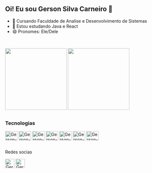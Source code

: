 ## Oi! Eu sou Gerson Silva Carneiro 👋


- 🔭 Cursando Faculdade de Analise e Desenvolvimento de Sistemas
- 🌱 Estou estudando Java e React 
- 😄 Pronomes: Ele/Dele

##
</br>

<div>   
  <a hre="https://github.com/gersongt2">
  <img height="200px" src="https://github-readme-stats.vercel.app/api?username=gersongt2&show_icons=true&theme=gruvbox">
  <img height="200px" src="https://github-readme-stats.vercel.app/api/top-langs/?username=gersongt2&layout=compact&theme=synthwave">
</div>

##

<h3>Tecnologias </h3>

<div>   
  <img align="center" alt="Gerson-js" height="30px" width="40px" src="https://cdn.jsdelivr.net/gh/devicons/devicon@latest/icons/javascript/javascript-original.svg">
  <img align="center" alt="Gerson-ts" height="30px" width="40px" src="https://cdn.jsdelivr.net/gh/devicons/devicon@latest/icons/typescript/typescript-original.svg">  
  <img align="center" alt="Gerson-html" height="30px" width="40px" src="https://cdn.jsdelivr.net/gh/devicons/devicon@latest/icons/html5/html5-original.svg">
  <img align="center" alt="Gerson-css3" height="30px" width="40px" src="https://cdn.jsdelivr.net/gh/devicons/devicon@latest/icons/css3/css3-original.svg">
  <img align="center" alt="Gerson-mysql" height="30px" width="40px" src="https://cdn.jsdelivr.net/gh/devicons/devicon@latest/icons/mysql/mysql-original.svg">
  <img align="center" alt="Gerson-java" height="30px" width="40px" src="https://cdn.jsdelivr.net/gh/devicons/devicon@latest/icons/java/java-original.svg">
  <img align="center" alt="Gerson-python" height="30px" width="40px" src="https://cdn.jsdelivr.net/gh/devicons/devicon@latest/icons/python/python-original.svg">
</div>

##

Redes socias 
<br/>
<div> 
  
  <a href="https://www.linkedin.com/in/gerson-silva-6856ab21b/" target="_blank"><img height="30px" alt="Gerson-linkedin" src="https://img.shields.io/badge/LinkedIn-0077B5?style=for-the badge&logo=linkedin&logoColor=white"></a>
  <a href="mailto:gersonsilva0387@gmail.com" target="_blank"><img height="30px" alt="Gerson-gmail" src="https://img.shields.io/badge/Gmail-D14836?style=for-the-badge&logo=gmail&logoColor=white"></a>

</div>

